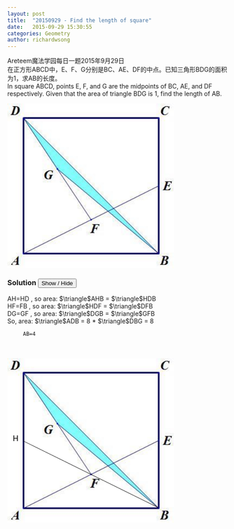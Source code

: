 ```yaml
---
layout: post
title:  "20150929 - Find the length of square"
date:   2015-09-29 15:30:55
categories: Geometry 
author: richardwsong
---
```

Areteem魔法学园每日一题2015年9月29日<br>
在正方形ABCD中，E、F、G分别是BC、AE、DF的中点。已知三角形BDG的面积为1，求AB的长度。<br>
In square ABCD, points E, F, and G are the midpoints of BC, AE, and DF respectively. Given that the area of triangle BDG is 1, find the length of AB.

<svg
   xmlns:dc="http://purl.org/dc/elements/1.1/"
   xmlns:cc="http://creativecommons.org/ns#"
   xmlns:rdf="http://www.w3.org/1999/02/22-rdf-syntax-ns#"
   xmlns:svg="http://www.w3.org/2000/svg"
   xmlns="http://www.w3.org/2000/svg"
   xmlns:xlink="http://www.w3.org/1999/xlink"
   xmlns:sodipodi="http://sodipodi.sourceforge.net/DTD/sodipodi-0.dtd"
   xmlns:inkscape="http://www.inkscape.org/namespaces/inkscape"
   id="svg3381"
   version="1.1"
   inkscape:version="0.91 r13725"
   width="381.25"
   height="375"
   viewBox="0 0 381.25 375"
   sodipodi:docname="20150929e.svg">
  <metadata
     id="metadata3387">
    <rdf:RDF>
      <cc:Work
         rdf:about="">
        <dc:format>image/svg+xml</dc:format>
        <dc:type
           rdf:resource="http://purl.org/dc/dcmitype/StillImage" />
        <dc:title></dc:title>
      </cc:Work>
    </rdf:RDF>
  </metadata>
  <defs
     id="defs3385" />
  <sodipodi:namedview
     pagecolor="#ffffff"
     bordercolor="#666666"
     borderopacity="1"
     objecttolerance="10"
     gridtolerance="10"
     guidetolerance="10"
     inkscape:pageopacity="0"
     inkscape:pageshadow="2"
     inkscape:window-width="1600"
     inkscape:window-height="823"
     id="namedview3383"
     showgrid="false"
     inkscape:zoom="1.68"
     inkscape:cx="190.625"
     inkscape:cy="187.5"
     inkscape:window-x="-9"
     inkscape:window-y="-9"
     inkscape:window-maximized="1"
     inkscape:current-layer="svg3381" />
  <image
     width="381.25"
     height="375"
     preserveAspectRatio="none"
     xlink:href="data:image/jpeg;base64,/9j/4AAQSkZJRgABAQAASABIAAD/4QBYRXhpZgAATU0AKgAAAAgAAgESAAMAAAABAAEAAIdpAAQA
AAABAAAAJgAAAAAAA6ABAAMAAAABAAEAAKACAAQAAAABAAABMaADAAQAAAABAAABLAAAAAD/7QA4
UGhvdG9zaG9wIDMuMAA4QklNBAQAAAAAAAA4QklNBCUAAAAAABDUHYzZjwCyBOmACZjs+EJ+/8IA
EQgBLAExAwEiAAIRAQMRAf/EAB8AAAEFAQEBAQEBAAAAAAAAAAMCBAEFAAYHCAkKC//EAMMQAAED
AwIEAwQGBAcGBAgGcwECAAMRBBIhBTETIhAGQVEyFGFxIweBIJFCFaFSM7EkYjAWwXLRQ5I0ggjh
U0AlYxc18JNzolBEsoPxJlQ2ZJR0wmDShKMYcOInRTdls1V1pJXDhfLTRnaA40dWZrQJChkaKCkq
ODk6SElKV1hZWmdoaWp3eHl6hoeIiYqQlpeYmZqgpaanqKmqsLW2t7i5usDExcbHyMnK0NTV1tfY
2drg5OXm5+jp6vP09fb3+Pn6/8QAHwEAAwEBAQEBAQEBAQAAAAAAAQIAAwQFBgcICQoL/8QAwxEA
AgIBAwMDAgMFAgUCBASHAQACEQMQEiEEIDFBEwUwIjJRFEAGMyNhQhVxUjSBUCSRoUOxFgdiNVPw
0SVgwUThcvEXgmM2cCZFVJInotIICQoYGRooKSo3ODk6RkdISUpVVldYWVpkZWZnaGlqc3R1dnd4
eXqAg4SFhoeIiYqQk5SVlpeYmZqgo6SlpqeoqaqwsrO0tba3uLm6wMLDxMXGx8jJytDT1NXW19jZ
2uDi4+Tl5ufo6ery8/T19vf4+fr/2wBDAAYGBgYGBgoGBgoOCgoKDhIODg4OEhcSEhISEhccFxcX
FxcXHBwcHBwcHBwiIiIiIiInJycnJywsLCwsLCwsLCz/2wBDAQcHBwsKCxMKChMuHxofLi4uLi4u
Li4uLi4uLi4uLi4uLi4uLi4uLi4uLi4uLi4uLi4uLi4uLi4uLi4uLi4uLi7/2gAMAwEAAhEDEQAA
AfU+a6TzoXWXXmPpxp21bbVttW21bbVttW21bbVttW21bbVttW21bbVttSa+x8vF19+gxttqacd3
eFzvRbgHHf7zd493u4LV3u4LV3u4LV3u4LV3u4LV3u4LV3u4LV3u4LV3u4LV3u4LV3u4LV3u4LV3
u4LV3u4LV3fIU3pCljYbJbbVttW4LveC1Fpeq58YdVmbzPfbaO21bbVttW21bbVttW21bbVttW21
bbVttXBd5wfeaidtkdtq22rcF3vBajvKm2nMc1c1O28/oszeYejttHbattq22rbattq22rbattq2
2rbattq4LvOD7zUTtsjttW21bgu94LUd7tsi1pejqX5mltWj14uizN5z+rttHbattq22rbattq22
rbattq22rbauC7zg+81E7bI7bVttW4LveC1He7bI7bVzrl/S9HlqtmIJOhzN5z+tttHbattq22rb
attq22rbattq22rgu84PvNRO2yO21bbVuC73gtR3u2yO21RU20laEjdz1eE2tmIE6OhzN5z+tttH
battq22rbattq22rbattq4LvOD7zUTtsjttW21bgu94LUd7tsjttUakZC6DnbMOvOXMH/R4za2Yg
z6uhzN5z+tttHbattq22rbattq22rbauC7zg+81E7bI7bVttW4LveC1He7bI7bV5pd9NUic22kii
DctnyBgr6PHFbMQJv0OZvOf1tto7bVttW21bbVttW21cF3vBd5qJ3Pu8ja7attq3Bd7wWo73bZHb
attq22rVtlqBVktmSgOVjv5GtmIA/Q5m85/W22jttW21bbVttW1VFcn3vCXuo4j03l+lyrDbR22r
cF3vBajvdtkdtq22rbattqbN7GtqxYuDQ510/pujy5tmIJehzN5z+tttHbatqqKmLIlDJtXBd5wf
eaidtkdtq22rcF3vBajvdtkdtq22rbattq22qot2zerEZNXPrvKXbgBbVaWw6HUpcPVmLIgIybVt
tW21cF3nB95qJ22R22rbatwXe8FqO922R22rbattq22rbatW2WoB6i3raqimDPrWmvNVXFRL8nRZ
m85/T22jttW21cF3nB95qJ22R22rbatwXe8FqO922R22rbattq22rbatqqKCO7oDdATmOkAXtota
bohtjRW1UjXk6TM3mHobbR22rgu84PvNRO2yO21bbVuC73gtR3u2yO21bbVttW1VFTFkShk2qPN/
ROUqzvJ1bbVttUUt1inM3bar15OpzN5j27bR4LvOD7zUTtsjttW21bgu94LUd7tsjttW1VFTFkSh
k2rbattq22rbattq22rbaoYv4hy96vntefqszeZdHBd5wfea07bI7bVttW4LveC1He6qjIzFkShk
2rbattq22rbattq22rbattq22rbasMmrmLl7QOlF3nnHo7NO2yO21bZiItTzHojDhN3u0uC3e6uC
3e6uC3e6uC3e6uC3e6uC3e6uC3e6uC3e6uC3e6uC3e6uC3e6uC3e6uC3e6uC3e6uStLjzdD2Fx53
6KtttTel6LC4DvtJttq22rbattq22rbattq22rbattq22rbattq22rbag8F6HAuI7fTW2xv/2gAI
AQEAAQUCdxuUdtNDewzSf74J7iG2Sq/EaO4/jm+T9W//AO+C0rfbupKVp7SczCysr6zdpYJtlf74
BYy212gTE/d3qW4SYbC4nj/RN4/0TeP9E3j/AETeP9E3j/RN4/0TeP8ARN4/0TeP9E3j/RN4/wBE
3j/RN4/0TeP9E3j/AETeP9E3j/RN4/0TeP8ARN4/0TeP9E3j/RN4/wBE3j/RN4/0TeP9E3j/AETe
P9E3jhFzabp9/dv8ckQq3njkTKP9WT/7X/v7t/jkiEyITzEqjkTIP9Vz/wC1/wC/u3+OO4jJYNXH
ImUf6qn/ANr/AN/dv8c7LTyZSFJVHImQf6pn/wBr/wB/dv8AHO0iEyIQVMhSVRyJlH+qJ/8Aa/8A
f3b/ABzvcRktKgpJCkqjkTIP9Tz/AO1/7+7f459xaeTKyFJVHImUf6mn/wBr/wB/dv8AHPuSITIh
BV2IUlUciZB/qWf/AGv/AH92/wAc+7cRktKgtLIUlUciZR/qSf8A2v8A392/xz7y08mTsQpKo5Ey
D/Uc/wDtf+/u3+OfekQmREcv0nYhSVRyJlH+op/9r/392/xz7l7eR2MNuL24Rbe8O6ts2iSvchSV
RyJkH+oZ/wDa/wDf3b/HPub4n6bd7iS1trMTchqQlKjlAexCkqjkTKP9QT/7X/v7t/jn3JI45U/o
6zI7LQmRESisKjVAwQQyFJVHImQfz8/+19jcrQriuoZ1/c3b/HP5mZKmhSVpkhKSlYWGQpKo5Eyj
+ekWiTfSQkWE6wuNFPu7t/jn80PoJXLBkUrr2IUlUciZB/Nm5BPIVI5gE77uPvK7a0FxaWcHO5X3
N2/xz+aWhMiIVqPaWFMryUlTIUlUciZR/MG4BPIVIwAkOf8A2v8A392/xz+bmSppUlaWtCZEqyg7
EKSqORMg+6bkE8hUjACR3n/2v/f3b/HP5wfQS9iAQqNUDBCgQpKo5EyjsbgE8hUjACR92f8A2v8A
392/xz+cWhMiIVqP3JISgpWFghSVJuxKOQqRgBI+/P8A7X/v7t/jn87MlTQpK095SJFpQZTiUGOR
Mg/mJ/8Aa/8Af3b/ABz+eH0ErNyCeQqRgBIlhTKwVJUQpKo5EyD78/8Atf8Av7t/jn89LKmZMVvM
tAAA7rQmRJygZCkqjkTKPvT/AO1/7+7f45/OG5BPIVIwABuF6uxjN1eCD7hAIXGqB61jkTIPuz/7
X/v7t/jn80bgE8hUjACR23bK6vYEXPP+9JCUEGpjkTIPuT/7X/v7t/jn8wbkE8hUjACR3NaR7dMi
9/mJYMiCrKORMg7z/wC1/wC/u3+OfeNwCeQqRgBI/wBQSwplf0kckcgkHaf/AGv/AH92/wAc+4bk
E8hUjACR/qNaEyJWJLZcciZA5/8Aa/8Af3b/ABzsbgE8hUjACR/qYgESRSWyopkTIn/2v/f3b/HD
cgnkKkYASP8AVUluuNZlTNvf3uYjO8sIb4f0es3/AEes3/R6zf8AR6zf9HrN/wBHrN/0es3/AEes
3/R6zf8AR6zf9HrN/wBHrN/0es3/AEes3/R6zf8AR6zf9HrN/wBHrN/0es3/AEes3/R6zf8AR6zf
9HrN/wBHrN/0es3/AEes3/R6zf8AR6zf9HrN/wBHrN220W1rNcXttauO9tpJe8i8XtORvv8AfBuZ
NxuECRe7p2WVBIgTJHtNtc20/wDq86C2hvI72xsrgXf++n//2gAIAQMRAT8B9H1/YP69hb/Yyzl7
Zs+P2MsogiiwynDLZPx+xHTqcO+PHl6fqNn2y8fsJ16zBR3h6bqdn2y8fsB1lEEUXNiMJUXpup2f
bLx9c9mfD7gZQMTUnpup2fbLx9Y9gcuEZBRcuGUDRem6nZ9svH1T3TgJCi5+mMOfR6bqdn2y8fQD
/XU95F+XqOkr7ovTdTs+2Xj6Z+j1HSX90Hp+oMDtl4+kfpZsAnyPLhzHEdk/on6Fa5cIyCi45ywn
bPx9A/UnASFSY7sBo+O8/VIvhAOPx47j9cRrx2nzTTTTTTTTTTTTTTTX7R//2gAIAQIRAT8B/YfX
sxw3y2vtx/xnZH/Gdkf8Z2R/xnZH/Gdkf8Z2R/xnZH/Gdkf8Z2R/xnZH/Gdkf8Z2R/xnZH/Gdkf8
ZnDZVHsw/iR9w/r9fJ/Z/wAHZh/Eg1yyiJCx9bJ/Z/wdmH8WmOVM4X9XJ/Z/wdmH8WuOVs4X9TJ/
Z/wdmH8WoNcoN8s4X9PJ/Z/wdmH8XZikBwdJwv6WT+z/AIOzD+LX+mkZ0g34Zwv6OT+z/g7MP4u6
65DGVs4X31+bm8Rr8n+muH8XcHwwnbOF9lfm3+WmT+z/AIOzD+Lv86QyehZwt215b/Lsyf2f8HZh
/F9AtfmwyVwyju8duT+z/g7MP4u+vzd9cDWMqTESFjsyf2f8HZh/F21+bf5aDz2A14eJ+Ncn9n/B
2Yfxa1+bf5fRt/H/AIdMn9n/AAdmH8TX5t/l9W93ly/2f8HZGRjUgX38n5vv5Pzffyfm+/k/N9/J
+b7+T8338n5vv5Pzffyfm+/k/N9/J+b7+T8338n5vv5PzffyfmymZH7v2f8A/9oACAEBAAY/AmmB
cayV+zSmv62YNUSJ4oVx/wB8OcysQ+bLDIhHqQP4Aa/cr+W3H63Hy+IGv++GSaXUQ+yP1PFXDueV
Qq8q6ByH6JS5DXLI/wBxqlUrmSr4q/3wqubTEiT2kK0/A6vKag/kp1/Xp96CKBRSVk+zp6POO+k/
X/yU/wDHpP1/8lP/AB6T9f8AyU/8ek/X/wAlP/HpP1/8lP8Ax6T9f/JT/wAek/X/AMlP/HpP1/8A
JT/x6T9f/JT/AMek/X/yU/8AHpP1/wDJT/x6T9f/ACU/8ek/X/yU/wDHpP1/8lP/AB6T9f8AyU/8
ek/X/wAlP/HpP1/8lP8Ax6T9f/JT/wAek/X/AMlP/HpP1/8AJT/x6T9f/JT/AMek/X/yU/8AHpP1
/wDJT/x6T9f/ACU/8ek/X/yU/wDHpP1/8lP/AB6T9f8AyU/8ek/X/wAlP/HpP1/8lP8Ax6T9f/JT
itlzqlCkk6/b8/T+Ysf92f1pfMi4L/Cvp9v8Lqn7R6f6tt/7B/5C/mLH/dn9aWUK4Fn/AE1HH0UH
VP2j0/1Zb/2D/wAhfzFj/uz+tPbmx+0j9Y9GJ4eP8IdU/aPT/Vdv/YP/ACF/MWP+7P609/5Eh/BX
+i+ZH7X8Lqn7R6f6qt/7B/5C/mLH/dn9ae5QrgWY5PaT+v4vmR+1/C6j7R6f6pt/7B/5C/mLH/dn
9afuc1HtJ/WPRhSeBfMj9r+F1T9o9P8AVFv/AGD/AMhfzFj/ALs/rT93+RIfwV/o9uZH7X8Lqn7R
6f6nt/7B/wCQv5ix/wB2f1p+6UK4FmNftJ/X8e3Mj9r+F1T9o9P9TW/9g/8AIX8xY/7s/rT97mx+
0j9Y9GFJ4HtzI/a/hdU/aPT/AFLb/wBg/wDIX8xY/wC7P60/f/kSH8Ff6PfmR+1/C6p+0en+pLf+
wf8AkL+Ysf8Adn9afvlCuBardZ+kRx/u9+ZH7X8Lqn7R6f6jt/7B/wCQv5ix/wB2f1p+7zZNfQep
fOmk5WXBCAP1lVWsXBrRVEmlKh86PSRPpxI9GArz4HyV35kftfwuqftHp/qK3/sH/kL+Ysf92f1p
+7bKX+7rQ/qfMiXiqtBw1/FpNwrJZFTw/q7ctY+jkP4K/wBH+F0k1T5K/u9+ZH7X8Lqn7R6f6ht/
7B/5C/mLH/dn9afulEgyB8i0hSSoI4AqUR+BPcoVwLMUuqk6H4j1+11T1R+nmn/QdR25kftfwuqf
tHp/qC3/ALB/5C7coFRWPy4Kr/A1Rxk5J4ggin4/dsf92f1p/mhNH7SfL1HowtPAvOH7U+vy+LqO
3Mj9r+F1T9o9P5+AoNaII/4M8i7ncuUpdeFKf7fo81+2QAT8vu2P+7P60/zdPySH8Ff6PbmR9K/4
fm8VCihxHbmR+1/C6p+0en85jAOYfhwH2v8AjKsv5I0T/ou3A0+j/wCSmqG2RkpenECn4sQC2UpQ
/lIoT+LBn9s8QPL4fdsf92f1p/myhXAsxye2jj8fj29COBHEPly6HyPke3Mj9r+F1T9o9P5nGAcw
/DgPtf8AGVZfyRon/RdB2t/7B/5C/mLH/dn9af5wTR+0ny9R6MLTqD2xWKh0k1T5K/u9uZH7X8Lq
n7R6fexgHMPw4D7X/GVZfyRon/RdB9y3/sH/AJC/mLH/AHZ/Wn+dp+SQ/gr/AEe9C6p6o/TzT/oO
o4PmR+1/C6j7R6d8YBzD8OA+1/xlWX8kaJ/0XQfet/7B/wCQv5ix/wB2f1p/nShXAsxye2jj8fj9
zOH7U+vy+Lql8yP2v4X/ABcFZ8/ID5l/xlWX8kaJ/wBF0H8xb/2D/wAhfzFj/uz+tP8APCaP2k+X
qPRhaeB+5W16pPMj2ftP+2WU3B1H5PL/AEXnFoR5eRDyT9o9P5m3/sH/AJC/mLH/AHZ/Wn+fp+SQ
/gr/AEe2MA5h+HAfa/4yrL+SNE/6LoHroRwI4h8uXj5ehfMj9r+F1T9o9P5i3/sH/kL+Ysf92f1p
/n1RRDmfLgPtf8eVkf2R7P8Aoug+5isVDpJqnyV/dfMj9r+F1T9o9Pv2/wDYP/IX8xY/7s/rT/O4
wDmH4cB9r/jKsv5I0T/ougfNwC08Paof4GLjkJIoDTPXX/J+7QuqdY/TzT/oPnQnX9RDqn7R6fet
/wCwf+Qv5ix/3Z/Wn+bxgHMPw4D7X/GVZfyRon/RdB3gsU/2i1qnIIAARQU+f384ftT6/L4vmw+1
wI9fgXkPtHp923/sH/kL+Ysf92f1p/mcYBzD8OA+1/xlWX8kaJ/0XQfc0ZvVTBSjxGHl8Nf5nmR9
K/4fm8k9Mg4pPn/t+rqn7R6fct/7B/5C/mLH/dn9afv4wDmH4cB9r/jKsv5I0T/oug/1D6EcCOIe
ukn6lh5J+0ene3/sH/kL+Ysf92f1p+7jAOYfhwH2v+Mqy/kjRP8Aoug/1JisVDzrXyy9fgr+66p+
0ena3/sH/kL+Ysf92f1p74wDmH4cB9r/AIyrL+SNE/6LoP8AU9C+bBqnzHw/ufwPNDt/91n/AJC/
mLH/AHZ/Wl4wDmH4cB9r/jKsv5I0T/oug/1Xz7X2vzI8lf6Lt1o/YNQeIPVofv8ALr1UrRp5pIx9
H7cn4j+4/bk/Ef3H7cn4j+4/bk/Ef3H7cn4j+4/bk/Ef3H7cn4j+4/bk/Ef3H7cn4j+4/bk/Ef3H
7cn4j+4/bk/Ef3H7cn4j+4/bk/Ef3H7cn4j+4/bk/Ef3H7cn4j+4/bk/Ef3H7cn4j+4/bk/Ef3H7
cn4j+4/bk/Ef3H7cn4j+4/bk/Ef3H7cn4j+4/bk/Ef3H7cn4j+4/bk/Ef3H7cn4j+4/bk/Ef3GJo
yokev/DP6clNf5Jo+QFUX+yoFJ/X9wITqtXD+67sqORrSv4/74YLVKSsI6lAf6LNxIcFQ6CP832/
6HclIyIGg9XzrqHOX0ISfsHk5jNFgmTUajT8P98BIFfg5r2aBRK/ZAKf7rkv7qiVL4IGtP8AfV//
xAAzEAEAAwACAgICAgMBAQAAAgsBEQAhMUFRYXGBkaGxwfDREOHxIDBAUGBwgJCgsMDQ4P/aAAgB
AQABPyGsjqEWfH/exG4IRDzkj9P/AOoY+0w7V9BrSLJ2HPAoE8ac80ZP+sblF9f4X9Vx+KI/Cv6/
/UK5YZ0EMP7fmuDlcn/UYPRN+xBp0cqLHnrnz5K25KuR3wHR/wDqF7pOa65kDt6/8n9DwiPlRL8H
3/8AiJnLqS4OPmlop5HQ+H/9OYYYYYYYYYYYYYYYYYYYYYYYYYYYYYLWszY4zC//AJJhxqXj7Zfs
PXyi+E2JyvD/APpv+a8f/k8OFMi4Z4Dr03789Ml43Ricrw//AKZ/mvH/AOVwOAnq/N/p7qSJI+vE
/wBPV4zRicrw/wD6X/mvH/5fDePA9n9fy+bwAGI8Hw/09XjdGJyvD/8ApX+a8f8A5fDhTIpnwt9O
vt/Ml4AjEeD4f6er9Z05Xh//AEn/ADXj/wDM4FAz1/m/091sJCRvAIYjwfD/AE9XjdGJyvD/APpH
+a8f/m8OO/sH9fy+f+cARiPB8P8AT1eM0YnK8P8A+j/5rx/+bw4UyGkfD306+38yf84BDEeD4f6e
rxujE5Xh/wD0b/NeP/zuBwE9X5v9PdaKQkf+cARiPB8P9PV4zRicrw//AKL/AJrx/wDn8OD8T2f1
/L5/7wCGI8Hw/wBPV43Ricrw/wD6J/mvH/5/DVMIaLJPyzr7H4/7wBGI8Hw/09XjNGJyvD/+h/5r
x/8Am8Hmhw+f8OWhnETMg6Qa/Fj+kwE1julEHTPzHt6nv1eN5Mlwevfk5P8AvAIYjwfD/T1eN0Yn
K8P/AOhf5rx/+bwd7N8JLy+qJfGgES8weqF2dICJ6AHH/H8icfn+ux/tdwlz+n/fj4/7wBGI8Hw/
09XjNGJyvD/+g/5rx/8Am8BK8oJK8Qpe49gvH/P70j5+SwHfCW4h4/lJctfsfB59OT44NPI6Jx/z
gEMR4Ph/p6vG6MTleH/9A/yXj/lfywEL63c6xWeXHA//AD8DIJ/3v/T3VRkZGrj53r9vD9H936oo
4j4Tr/nAEYjwfD/T1eM0YnK8P/55AShDOxTnECW6z9FkHMMs/QawCIpd/wD0v/6Bh9jD3cnx/L5/
5pEHfQ8f7dWQ9jP8+z3/AM4BDEeD4f6erxujE5Xh/wDzESRxcfNx/Evq8uB/9zv7Z6ongFAfFFBk
UwB3yOSmbpkQY7s39WeNNuBL+n/6Bh/ekfP1RPAPR19v5k/4ATP+JH8U5YeD9P8Ar+v+cARiPB8P
9PV4zRicrw//AJKpI4uPm4/iX1efA/8Aud/bPVMHAcBx/wA/zXj/APROBkE/73/p7rswZH/m+hzZ
Q/T/AE/78fH/ADgEMR4Ph/p6vG6MTleH/wDEiSOLj5uP4l9XlwP/ALnf2z1TBwHAf/g/zXj/APRe
H2MPdyfH8vn/AKiCRxG5K/Y+Dz6cnxwYaVonF4AjEeD4f6erxnjE5Xh/6qSOLj5uP4l9XnwP/ud/
bPVMHAcBx/8Ai/zXj/8AReH96R8/VAR0ejr7fzJ/+BYfO9ft4fo/uzS9I4j4Tq8AhiPB8P8AT1Y9
wkcnxwfiW8uB/wDc7+2eqYOA4D/8j/NeP/0bgZBP+9/6e6rMjI//AIIsQZ4Dri/EipC7jn/i/j1N
gBBR08B/p6vjZicrw/8A5P8AmvH/AOj8PsYe7k+P5fP/ABEkcXHzcfxL6vLgf/c7+2eqAGA4ChGv
8SP4vCnuP0/6/q8AxiPB8P8AT1eN0YnK8P8A+R/mvH/6PwSOnFUN78z1KUP+Gftx+WeqCOA4D/8A
A8mFnTy5/T/vx8XgCMR4Ph/p6vGaMTleH/8AH/mvH/6LwRJHFx83H8S+ry4H/wBzv7Z6poYDgKCK
CeSfBKfzRIxBvPpnPmkxv/4HQSOI3FX7nwefTk+OOACz/Sf6erxujE5Xh/8Axf5rx/8AofBUkcXH
zcfxL6vPgf8A3O/tnqmDgOA4/wCyXg7NPszgH80U78sw7hX13/8AjWHzvX7eH6P7ryWNGY/An6+L
xtjE5Xh//D/mvH/6DwRJHFx83H8S+ry4H/3O/tnqmDgOA/8AwSocPS6Tco04DhnTh/8Ak6RD30PH
+3VEwh+IP9eP/ReN0YnK8P8A+D/NeP8A8/gqSOLj5uP4l9XnwP8A7nf2z1TBwHAcf/oIBM/4kfxZ
Fjq8Tr5/Z7OePkYnK8P/AH/NeP8A83giSOLj5uP4l9XlwP8A7nf2z1TBwHAf/ojiYUJg4LAejh8f
/DxujE5Xh/5/mvH/AOXwVJHFx83H8S+rz4H/ANzv7Z6pg4DgOP8A9HRBI4jYdpZyp4eXw76SZSTy
dnY+L/kPH/5PBEkcXHzcfxL6vLgf/c7+2eqYOA4D/wDS2ea9Af1/jtsuBlgASDpP/wAcjIhJ2BpB
tYWTvPI+P/09AgQIECBAgQIECBAgQIECBAgQIECBAgQIECCdLcTI0joVUOtMq+wSytQzhnqJ/wDg
dB6Dwdr0f+VKcTJ3CP8A9Q8DQKl7jQcHnughByYRJKgPen/sj9GSJeJfNizblyfIsPv22UBCFSC5
C9//AKga4MJhEvrYP3SJlDeD3J6ClUIiMPaZwf8A6q//2gAMAwEAAhEDEQAAEDvPPPPPPPPPPPPP
PPJsPLp+AQQQQQQQQQQQQQfGPPKei/PPPPPPPPPPPPFfPPKeWy/PPPPPPPPPPPFfPPKfK5i/PPPP
PPPPPPFfPPKfPCOS/PPPPPPPPPFfPPKfPOWeS/PPPPPPPPFfPPKfPLizOS/PPPPPPPFfPPKfPO86
5OS/PPPPPPARPPKfPPPKCZ+S/PPPPCjW/PKfPPPPKlieS/PCsvFfPPKfPPPPPJvEFucvPPFfPPKf
PPPPPKKCpcC/PPFfPPKfPPPPPCvpfI6i/PFfPPKfPPPCsvFcPPL7y/FfPPKfPCsvPPPPPPPNlS1f
PPKSsvPPPPPPPPPPPBlfPPl8ccccccccccccccYOPJuPPPPPPPPPPPPPPPBivP/EADMRAQEBAAMA
AQIFBQEBAAEBCQEAESExEEFRYSBx8JGBobHRweHxMEBQYHCAkKCwwNDg/9oACAEDEQE/EHs/rZ4R
+X/4DwPp6yWawnkLX6Wv0tfpa/S1+lr9LX6Wv0tfpa/S1+lr9LX6Wv0h0R/B0l+S9/Z/wwiaf/Y+
fwdJF1N/Fowiaf8A1Pn8HTz7Edf4nf8A4IRNP/ofP4Onv0je/wA5F/4IRNP/AJnz+Dp6i6mRUi/8
EImn/wAj5/B0967jx+SbFjIv/BCJp/8AE+fwdPdN37ZDDG+aPw39ZMi/8EImn/wPm696fiTnpN45
+r/Mi/8ABCJp+Mm8/W1XXz70/GAzpJvp+n0kX/ghE0/EfP4On/xDfZ9Prf8AktDvJ+E+fwdP/kJ1
/VfBX+3/ACETT8B8/g6f/A0wj158sfrfwvMImnp8/g6f/D4c7/AmLSXY38/SETTw+fwdP/qA1K/L
+3/kImkfP4On/wB9P0fT/EfP4ByXxY+lj6WPpY+lj6WPpY+lj6WPpY+lj6WPpY+lj6WPpAAs9p7n
K/X/APA+Ms5X6+f/2gAIAQIRAT8QOw/WRyD/APgd4t8LMLn9jDZBxH7P+L7T9n/F9p+z/i+0/Z/x
fafs/wCL7T9n/F9p+z/i+0/Z/wAX2n7P+L7T9n/F9p+z/i+0/Z/xfafs/wCL7T9n/F9p+z/i2IHT
d5+585+D+w/2YflJEcf/ALdf0dv4P7D/AGZliBdkiOP/ANev6O38H9h/s+asemwfeRHH/wCnX9Hb
+D+w/wBn3Bj2QH7yI4//AD6/o7fwf2H+z6yxAMQH7yI4/wDy6/o7fwf2H+z73/FqdKcfZ+9sB+8i
OP8A8ev6O38H9h/s+nX5t/zLrsg394RsA/eRHH/4df0dv4P7D/Z/COOw3BniA/eRHH8XDnhY4H6L
OHDow9/sP9n8XLhhVpBwe4D95EcfeHPC4dM/v51/R2/g/sP9n8bw3580/uwfntcOH97h0z+/4Ov6
O38H9h/s/jHHYZ11cOeF23X9YhvaRHH8HX9Hb+D+w/2fx8OeFwYZz38/v8SZ34/5bZH6+kiOPvX9
Hb+D+w/2fw8OeFw6Z/fzoX4/A62IG9pEcfOv6O38H9h/s+8OeFw6Z/f/AOIh0lBnX90iON1/R2/g
/sP9m4c8Lh0z+/8A9cjO31/zBAP6a/gawnPj7/8AL7m+5vub7m+5vub7m+5vub7m+5vub7m+5vuY
Ptfj+O7OB8yXc3/8Dp0l4z6ef//aAAgBAQABPxCCmyoopQNBNYwfjboNSUIjChIjKZv/AOoAox+E
orZBlN2Bjlyi7kiJIlhqgQggRYhRJJh5P+KdXkNA8jn5Hptcu9InPuH/AOoJsximtXBPrhoEOVO4
Zsf8azhyYXlDhuG8ZMgaAAyXkcpTHonukyee0ZQ16pJZjwAQRn/H/wDTpq9DcfI4mTDAFOyhMSIe
VyUM8ERLMoT/AJFi+q6iaKOllDy8mN2rsxwDGlDi79kJIi//AArf/Gt/8a3/AMa3/wAa3/xrf/Gt
/wDGt/8AGt/8a3/xrf8Axrf/ABrf/Gt/8a3/AMa3/wAa3/xrf/Gt/wDGt/8AGt/8a3/xrf8Axrf/
ABrf/Gt/8a3/AMa3/wAa3re/JUGkQyM9U8//AIm/trA4oVTCUqGYNwubkm2MKgILyBMJ+EhFEf8A
nP8A+ohTf21gkmUhhPCPSOj0k1wQCJ7BaBjlAHuCR1clAQXkCYT8JCKI/wD6jFN/bW91FomDyv7m
J8QcCzIaGwyc4zkSXCV6UdCJQEF5AmE/CQiiP/Of/wBQCm/trZWpGQx8NyflT59goVwEhBfGOm9i
exR1clAQXkCYT8JCKI//AKhFN/bf9g0mUhhPCPSOj0k1PBcUIF4zwTegdE0ywCSgvjHTexPYo7nE
YCC8gTCfhIRRH/nP/wCnCm/tv/wTrxsHlf3MT4g4FmFJXkDvdGqAkoL4x03sT2KOrkoCC8gTCfhI
RRH/APTxTf23/wCGaYwxPG5Pyp8+wf8ABLAJKC+MdN7E9ijqZKAgvIEwn4SEUR/5z/8Apgpv7b/8
MUs5hhPCPSOj0k1dRcUIF4zwTegdE/8AAigJKC+MdN7E9ijq5KAgvIEwn4SEUR//AE0U39t/+G91
FomDyv7mJ8QcCzAAjyB3u+6JYBJQXxjpvYnsUdTJQEF5AmE/CQiiP/Of/wBKFN/bf/hsrdPKHw3J
+VPn2D/oRQElBfGOm9iexR1clAQXkCYT8JCKI/8A6WKb+2//AA3v/gGcEMJ4R6R0ekmlah4IHhLr
QUnTHG3K5tEsAkoL4x03sT2KOpkoCC8gTCfhIRRH/nP/AOkCm/tv/wAMNSuciFhPQfQeWBOUlNUq
k1iSACPMgDPcBCBgsSVGIJMC8R5ojzhxRoxAHTdJ5LyLMz0By9nJv/QigJKC+MdN7E9ijq5KAgvI
Ewn4SEUR/wD0kU39t/8AhtTi09wehofw1LWLXNIMYGITeZqkdM1kYgjyZZnYgKBbxDMyhIZNCEDs
igD2SSIXiCAXo6cZQONcolgElBfGOm9iexR1MlAQXkCYT8JCKI/85/8A0EVn/wCFv7b/APDAnuAk
jTHw6eOSqcgUp4REY6iIzihCD/k0KMMMBNA8iQjyINMcGFDRD4QDJwDomueVRJvyf9QmBQcziEoe
xP8AgRQElBfGOm9iexR1clAQXkCYT8JCKI//AKCqWCfFmOQs4omTBydVlEw9O43poff/AOBv7b/8
qQEVkcpvzsD6AkFomTDdjxz/APaPxkyYR5Rgbvs5ham+4oCFyiFHYk/8EsAkoL4x03sT2KOpkoCC
8gTCfhIRRH/nP/5ql/ggGckzJ38VtBZHgDVsaSjBKlCxDTCBWoADpHIxHQQPn/8AA39t/wDl0p+K
8Or0ap8+wWcy4QEEjNwRyeBq4kkZvIsjSeAmJ0MeGEQoRQElBfGOm9iexR1clAQXkCYT8JCKI/8A
5iJEUJR0047ANd2PmH0J+WcvGlDPBABmBRMfVXglKVEIHtYyUUOMAmUQbm+IqAzcxdSBJmGLLLLM
f/gb+2//AC4gVGGGAmgeRUI8iDWylBIgXjPBGegdE1stZdyI8wsiPakeykjJXAIJWcw9rZOp1Zol
gElBfGOm9iexR1MlAQXkCYT8JCKI/wDOf/xq0RQlHTTjsAVJ2PmH0J+WcvGhSPAIAdAf/kim/tv/
AMycEFkcpvzsD6AkFpiRDdjxz/8AaxVAOCmETREhEdERHShKsySIXiCAXo6cZQNCKAkoL4x03sT2
KOrkoCC8gTCfhIRRH/8AEiRFCUdNOOwDXdj5h9CflnLxoUDwCADoD/8ALFN/bf8A5tKdivDq9Gqf
PsH/AEwg0CRHkR6e695VEm/J/wBQmBQUyiEoexKJYBIQXxjpvYnsUdTpQEF5AmE/CQiiP/OqrRFC
UdNOOwBUnY+YfQn5Zy8aFI8AgB0B/wDmim/tv/zaYFGGGAmgeRUI8iDZ8iCRAvGeCM9A6J/7GUbz
JkwjyjA3L2cwtTYYoCFyiFHYk0YoCSgvjHTexPYowUteAOK5CPJ5wIjZmx8w+hPyzl40KB4BAB0B
/wDnim/tv/zpARWRym/OwPoCQWiJMN2PHP8A9/8AwLGLOai3Mo2NHqJHoQGRjwsK9BVfgEE/kPgX
ERkdBK4EUdGCoCC8gTCfhIRRH/nP/wCcKb+2/wDz5M/FeHV6NU+fYP8AiJEUJR0047ANd2PmH0J+
WcvGnVPAIAOgLKyXcyPMLIj2pHsowh54RhKzmHtbJ1OqNQBLQXxjpvYnsUdXJQEF5AmE/CQiiP8A
+eKb+2//AD4iDsUPh4RIYmgY7sUxyKzhwkEns/tU+R4BAB0B/wDgFpyCYRNESER0REdKSpZJIheI
IBejpxlAiWASEF8Y6b2J7FHUyUBBeQJhPwkIoj/zn/8AMFN/bf8A5siRFCUdNOOwDXdj5h9CflnL
xodjwCADoCvZiigmTDEG8vXdzwfFQOoSDofCa0HC8nP/AHaBQ6BIjyI9PdShfkSb8n/UJgUIEQ78
4QnzISp7FHVyUBBeQJhPwkIoj/8Amim/tv8A8uVoihKOmnHYAqTsfMPoT8s5eNCkeAQA6A/6Csku
EpnQU8FJPax5QSISyMqDmZ1x/wDi6p3mTJhHlGBu+zmFoxGxNI5HEyMYlvCkdWpQEF5AmE/CQiiP
/Of/AMoU39t/+TIkRQlHTTjsA13Y+YfQn5Zy8aFA8AgA6A//AAEAQsCDooIp6k+aWBZqHCSaiAWf
Y3uz/wDh9f8AMtACRm4I5PA1cSSMduhka4FBlbEMMicmrkoCC8gTCfhIRRH/APLFN/bf/jlaIoSj
ppx2AKk7HzD6E/LOXjQpHgEAOgP/ANBl/LuRHmFkR7Uj2ViSBC03Nag1DVlNa14lAQXkCYT8JCKI
/wDOf/yBTf23/wCGRIihKOmnHYBrux8w+hPyzl40KB4BAB0B/wDog5OQTCJoiQiOiIjpYYMOQbI0
aZkCwhNdXJQEF5AmE/CQiiP/AOSKb+2/7K0RQlHTTjsAVJ2PmH0J+WcvGhSPAIAdAf8A6OYQaBIj
yI9PdgMARIHpINxLcFam3mImKZRJ2JDCIiiP/wCQib+2siRFCUdNOOwDXdj5h9CflnLxoUDwCADo
D/8ASyjNCOtLDxso8Ss9mfSEaTDeweITEf8A8YqoROSQXxKMfFVZqNOGDA6df/p8uXLly5cuXLly
5cuXLly5cuXLly5cuXLly5ZKfJWJm6OF7vkPhZ4J5nEz6oF9hSITiXmwbEvFz/o7pAnAdHzE+VBq
Wf3syQJxAQBAEBgf/qDL11hmKKXyQKEfKCCQKSK8DCCxz/xWgAhiSHAlkuFjZhY4+HEPWZlgVqTV
0VNGlMzBGf8A6geIIKFCQSkeCQeUL0jQRshwmBIPf2MNyKRDmYCIWZlhz/8AU7/3/9k=
"
     id="image3389"
     x="0"
     y="0" />
</svg>


### Solution <button>Show / Hide</button>

<solution>
         AH=HD , so area:   $\triangle$AHB = $\triangle$HDB <BR>
         HF=FB , so area:   $\triangle$HDF = $\triangle$DFB <BR>
         DG=GF , so area:   $\triangle$DGB = $\triangle$GFB <BR>
        So, area: $\triangle$ADB = 8 * $\triangle$DBG = 8 <BR>    

         AB=4
<br><br>
<svg
   xmlns:dc="http://purl.org/dc/elements/1.1/"
   xmlns:cc="http://creativecommons.org/ns#"
   xmlns:rdf="http://www.w3.org/1999/02/22-rdf-syntax-ns#"
   xmlns:svg="http://www.w3.org/2000/svg"
   xmlns="http://www.w3.org/2000/svg"
   xmlns:xlink="http://www.w3.org/1999/xlink"
   xmlns:sodipodi="http://sodipodi.sourceforge.net/DTD/sodipodi-0.dtd"
   xmlns:inkscape="http://www.inkscape.org/namespaces/inkscape"
   id="svg3381"
   version="1.1"
   inkscape:version="0.91 r13725"
   width="381.25"
   height="375"
   viewBox="0 0 381.25 375"
   sodipodi:docname="20150929e_a.svg">
  <metadata
     id="metadata3387">
    <rdf:RDF>
      <cc:Work
         rdf:about="">
        <dc:format>image/svg+xml</dc:format>
        <dc:type
           rdf:resource="http://purl.org/dc/dcmitype/StillImage" />
        <dc:title></dc:title>
      </cc:Work>
    </rdf:RDF>
  </metadata>
  <defs
     id="defs3385" />
  <sodipodi:namedview
     pagecolor="#ffffff"
     bordercolor="#666666"
     borderopacity="1"
     objecttolerance="10"
     gridtolerance="10"
     guidetolerance="10"
     inkscape:pageopacity="0"
     inkscape:pageshadow="2"
     inkscape:window-width="1600"
     inkscape:window-height="823"
     id="namedview3383"
     showgrid="false"
     inkscape:zoom="1.68"
     inkscape:cx="190.625"
     inkscape:cy="187.5"
     inkscape:window-x="-9"
     inkscape:window-y="-9"
     inkscape:window-maximized="1"
     inkscape:current-layer="svg3381" />
  <image
     width="381.25"
     height="375"
     preserveAspectRatio="none"
     xlink:href="data:image/jpeg;base64,/9j/4AAQSkZJRgABAQAASABIAAD/4QBYRXhpZgAATU0AKgAAAAgAAgESAAMAAAABAAEAAIdpAAQA
AAABAAAAJgAAAAAAA6ABAAMAAAABAAEAAKACAAQAAAABAAABMaADAAQAAAABAAABLAAAAAD/7QA4
UGhvdG9zaG9wIDMuMAA4QklNBAQAAAAAAAA4QklNBCUAAAAAABDUHYzZjwCyBOmACZjs+EJ+/8IA
EQgBLAExAwEiAAIRAQMRAf/EAB8AAAEFAQEBAQEBAAAAAAAAAAMCBAEFAAYHCAkKC//EAMMQAAED
AwIEAwQGBAcGBAgGcwECAAMRBBIhBTETIhAGQVEyFGFxIweBIJFCFaFSM7EkYjAWwXLRQ5I0ggjh
U0AlYxc18JNzolBEsoPxJlQ2ZJR0wmDShKMYcOInRTdls1V1pJXDhfLTRnaA40dWZrQJChkaKCkq
ODk6SElKV1hZWmdoaWp3eHl6hoeIiYqQlpeYmZqgpaanqKmqsLW2t7i5usDExcbHyMnK0NTV1tfY
2drg5OXm5+jp6vP09fb3+Pn6/8QAHwEAAwEBAQEBAQEBAQAAAAAAAQIAAwQFBgcICQoL/8QAwxEA
AgIBAwMDAgMFAgUCBASHAQACEQMQEiEEIDFBEwUwIjJRFEAGMyNhQhVxUjSBUCSRoUOxFgdiNVPw
0SVgwUThcvEXgmM2cCZFVJInotIICQoYGRooKSo3ODk6RkdISUpVVldYWVpkZWZnaGlqc3R1dnd4
eXqAg4SFhoeIiYqQk5SVlpeYmZqgo6SlpqeoqaqwsrO0tba3uLm6wMLDxMXGx8jJytDT1NXW19jZ
2uDi4+Tl5ufo6ery8/T19vf4+fr/2wBDAAYGBgYGBgoGBgoOCgoKDhIODg4OEhcSEhISEhccFxcX
FxcXHBwcHBwcHBwiIiIiIiInJycnJywsLCwsLCwsLCz/2wBDAQcHBwsKCxMKChMuHxofLi4uLi4u
Li4uLi4uLi4uLi4uLi4uLi4uLi4uLi4uLi4uLi4uLi4uLi4uLi4uLi4uLi7/2gAMAwEAAhEDEQAA
AfU+a6TzoXWXXmPpxp21bbVttW21bbVttW21bbVttW21bbVttW21bbVttSa+x8vF19+gxttqacd3
eFzvRbgHHf7zd493u4LV3u4LV3u4LV3u4LV3u4LV3u4LV3u4LV3u4LV3u4LV3u4LV3u4LV3u4LV3
u4LV3u4LV3fIU3pCljYbJbbVttW4LveC1Fpeq58YdVmbzPfbaO21bbVttW21bbVttW21bbVttW21
bbVttXBd5wfeaidtkdtq22rcF3vBajvKm2nMc1c1O28/oszeYejttHbattq22rbattq22rbattq2
2rbattq4LvOD7zUTtsjttW21bgu94LUd7tsi1pejqX5mltWj14uizN5z+rttHbattq22rbattq22
rbattq22rbauC7zg+81E7bI7bVttW4LveC1He7bI7bVzrl/S9HlqtmIJOhzN5z+tttHbattq22rb
attq22rbattq22rgu84PvNRO2yO21bbVuC73gtR3u2yO21RU20laEjdz1eE2tmIE6OhzN5z+tttH
battq22rbattq22rbattq4LvOD7zUTtsjttW21bgu94LUd7tsjttUakZC6DnbMOvOXMH/R4za2Yg
z6uhzN5z+tttHbattq22rbattq22rbauC7zg+81E7bI7bVttW4LveC1He7bI7bV5pd9NUic22kii
DctnyBgr6PHFbMQJv0OZvOf1tto7bVttW21bbVttW21cF3vBd5qJ3Pu8ja7attq3Bd7wWo73bZHb
attq22rVtlqBVktmSgOVjv5GtmIA/Q5m85/W22jttW21bbVttW1VFcn3vCXuo4j03l+lyrDbR22r
cF3vBajvdtkdtq22rbattqbN7GtqxYuDQ510/pujy5tmIJehzN5z+tttHbatqqKmLIlDJtXBd5wf
eaidtkdtq22rcF3vBajvdtkdtq22rbattq22qot2zerEZNXPrvKXbgBbVaWw6HUpcPVmLIgIybVt
tW21cF3nB95qJ22R22rbatwXe8FqO922R22rbattq22rbatW2WoB6i3raqimDPrWmvNVXFRL8nRZ
m85/T22jttW21cF3nB95qJ22R22rbatwXe8FqO922R22rbattq22rbatqqKCO7oDdATmOkAXtota
bohtjRW1UjXk6TM3mHobbR22rgu84PvNRO2yO21bbVuC73gtR3u2yO21bbVttW1VFTFkShk2qPN/
ROUqzvJ1bbVttUUt1inM3bar15OpzN5j27bR4LvOD7zUTtsjttW21bgu94LUd7tsjttW1VFTFkSh
k2rbattq22rbattq22rbaoYv4hy96vntefqszeZdHBd5wfea07bI7bVttW4LveC1He6qjIzFkShk
2rbattq22rbattq22rbattq22rbasMmrmLl7QOlF3nnHo7NO2yO21bZiItTzHojDhN3u0uC3e6uC
3e6uC3e6uC3e6uC3e6uC3e6uC3e6uC3e6uC3e6uC3e6uC3e6uC3e6uC3e6uC3e6uStLjzdD2Fx53
6KtttTel6LC4DvtJttq22rbattq22rbattq22rbattq22rbattq22rbag8F6HAuI7fTW2xv/2gAI
AQEAAQUCdxuUdtNDewzSf74J7iG2Sq/EaO4/jm+T9W//AO+C0rfbupKVp7SczCysr6zdpYJtlf74
BYy212gTE/d3qW4SYbC4nj/RN4/0TeP9E3j/AETeP9E3j/RN4/0TeP8ARN4/0TeP9E3j/RN4/wBE
3j/RN4/0TeP9E3j/AETeP9E3j/RN4/0TeP8ARN4/0TeP9E3j/RN4/wBE3j/RN4/0TeP9E3j/AETe
P9E3jhFzabp9/dv8ckQq3njkTKP9WT/7X/v7t/jkiEyITzEqjkTIP9Vz/wC1/wC/u3+OO4jJYNXH
ImUf6qn/ANr/AN/dv8c7LTyZSFJVHImQf6pn/wBr/wB/dv8AHO0iEyIQVMhSVRyJlH+qJ/8Aa/8A
f3b/ABzvcRktKgpJCkqjkTIP9Tz/AO1/7+7f459xaeTKyFJVHImUf6mn/wBr/wB/dv8AHPuSITIh
BV2IUlUciZB/qWf/AGv/AH92/wAc+7cRktKgtLIUlUciZR/qSf8A2v8A392/xz7y08mTsQpKo5Ey
D/Uc/wDtf+/u3+OfekQmREcv0nYhSVRyJlH+op/9r/392/xz7l7eR2MNuL24Rbe8O6ts2iSvchSV
RyJkH+oZ/wDa/wDf3b/HPub4n6bd7iS1trMTchqQlKjlAexCkqjkTKP9QT/7X/v7t/jn3JI45U/o
6zI7LQmRESisKjVAwQQyFJVHImQfz8/+19jcrQriuoZ1/c3b/HP5mZKmhSVpkhKSlYWGQpKo5Eyj
+ekWiTfSQkWE6wuNFPu7t/jn80PoJXLBkUrr2IUlUciZB/Nm5BPIVI5gE77uPvK7a0FxaWcHO5X3
N2/xz+aWhMiIVqPaWFMryUlTIUlUciZR/MG4BPIVIwAkOf8A2v8A392/xz+bmSppUlaWtCZEqyg7
EKSqORMg+6bkE8hUjACR3n/2v/f3b/HP5wfQS9iAQqNUDBCgQpKo5EyjsbgE8hUjACR92f8A2v8A
392/xz+cWhMiIVqP3JISgpWFghSVJuxKOQqRgBI+/P8A7X/v7t/jn87MlTQpK095SJFpQZTiUGOR
Mg/mJ/8Aa/8Af3b/ABz+eH0ErNyCeQqRgBIlhTKwVJUQpKo5EyD78/8Atf8Av7t/jn89LKmZMVvM
tAAA7rQmRJygZCkqjkTKPvT/AO1/7+7f45/OG5BPIVIwABuF6uxjN1eCD7hAIXGqB61jkTIPuz/7
X/v7t/jn80bgE8hUjACR23bK6vYEXPP+9JCUEGpjkTIPuT/7X/v7t/jn8wbkE8hUjACR3NaR7dMi
9/mJYMiCrKORMg7z/wC1/wC/u3+OfeNwCeQqRgBI/wBQSwplf0kckcgkHaf/AGv/AH92/wAc+4bk
E8hUjACR/qNaEyJWJLZcciZA5/8Aa/8Af3b/ABzsbgE8hUjACR/qYgESRSWyopkTIn/2v/f3b/HD
cgnkKkYASP8AVUluuNZlTNvf3uYjO8sIb4f0es3/AEes3/R6zf8AR6zf9HrN/wBHrN/0es3/AEes
3/R6zf8AR6zf9HrN/wBHrN/0es3/AEes3/R6zf8AR6zf9HrN/wBHrN/0es3/AEes3/R6zf8AR6zf
9HrN/wBHrN/0es3/AEes3/R6zf8AR6zf9HrN/wBHrN220W1rNcXttauO9tpJe8i8XtORvv8AfBuZ
NxuECRe7p2WVBIgTJHtNtc20/wDq86C2hvI72xsrgXf++n//2gAIAQMRAT8B9H1/YP69hb/Yyzl7
Zs+P2MsogiiwynDLZPx+xHTqcO+PHl6fqNn2y8fsJ16zBR3h6bqdn2y8fsB1lEEUXNiMJUXpup2f
bLx9c9mfD7gZQMTUnpup2fbLx9Y9gcuEZBRcuGUDRem6nZ9svH1T3TgJCi5+mMOfR6bqdn2y8fQD
/XU95F+XqOkr7ovTdTs+2Xj6Z+j1HSX90Hp+oMDtl4+kfpZsAnyPLhzHEdk/on6Fa5cIyCi45ywn
bPx9A/UnASFSY7sBo+O8/VIvhAOPx47j9cRrx2nzTTTTTTTTTTTTTTTX7R//2gAIAQIRAT8B/YfX
sxw3y2vtx/xnZH/Gdkf8Z2R/xnZH/Gdkf8Z2R/xnZH/Gdkf8Z2R/xnZH/Gdkf8Z2R/xnZH/Gdkf8
ZnDZVHsw/iR9w/r9fJ/Z/wAHZh/Eg1yyiJCx9bJ/Z/wdmH8WmOVM4X9XJ/Z/wdmH8WuOVs4X9TJ/
Z/wdmH8WoNcoN8s4X9PJ/Z/wdmH8XZikBwdJwv6WT+z/AIOzD+LX+mkZ0g34Zwv6OT+z/g7MP4u6
65DGVs4X31+bm8Rr8n+muH8XcHwwnbOF9lfm3+WmT+z/AIOzD+Lv86QyehZwt215b/Lsyf2f8HZh
/F9AtfmwyVwyju8duT+z/g7MP4u+vzd9cDWMqTESFjsyf2f8HZh/F21+bf5aDz2A14eJ+Ncn9n/B
2Yfxa1+bf5fRt/H/AIdMn9n/AAdmH8TX5t/l9W93ly/2f8HZGRjUgX38n5vv5Pzffyfm+/k/N9/J
+b7+T8338n5vv5Pzffyfm+/k/N9/J+b7+T8338n5vv5PzffyfmymZH7v2f8A/9oACAEBAAY/AmmB
cayV+zSmv62YNUSJ4oVx/wB8OcysQ+bLDIhHqQP4Aa/cr+W3H63Hy+IGv++GSaXUQ+yP1PFXDueV
Qq8q6ByH6JS5DXLI/wBxqlUrmSr4q/3wqubTEiT2kK0/A6vKag/kp1/Xp96CKBRSVk+zp6POO+k/
X/yU/wDHpP1/8lP/AB6T9f8AyU/8ek/X/wAlP/HpP1/8lP8Ax6T9f/JT/wAek/X/AMlP/HpP1/8A
JT/x6T9f/JT/AMek/X/yU/8AHpP1/wDJT/x6T9f/ACU/8ek/X/yU/wDHpP1/8lP/AB6T9f8AyU/8
ek/X/wAlP/HpP1/8lP8Ax6T9f/JT/wAek/X/AMlP/HpP1/8AJT/x6T9f/JT/AMek/X/yU/8AHpP1
/wDJT/x6T9f/ACU/8ek/X/yU/wDHpP1/8lP/AB6T9f8AyU/8ek/X/wAlP/HpP1/8lP8Ax6T9f/JT
itlzqlCkk6/b8/T+Ysf92f1pfMi4L/Cvp9v8Lqn7R6f6tt/7B/5C/mLH/dn9aWUK4Fn/AE1HH0UH
VP2j0/1Zb/2D/wAhfzFj/uz+tPbmx+0j9Y9GJ4eP8IdU/aPT/Vdv/YP/ACF/MWP+7P609/5Eh/BX
+i+ZH7X8Lqn7R6f6qt/7B/5C/mLH/dn9ae5QrgWY5PaT+v4vmR+1/C6j7R6f6pt/7B/5C/mLH/dn
9afuc1HtJ/WPRhSeBfMj9r+F1T9o9P8AVFv/AGD/AMhfzFj/ALs/rT93+RIfwV/o9uZH7X8Lqn7R
6f6nt/7B/wCQv5ix/wB2f1p+6UK4FmNftJ/X8e3Mj9r+F1T9o9P9TW/9g/8AIX8xY/7s/rT97mx+
0j9Y9GFJ4HtzI/a/hdU/aPT/AFLb/wBg/wDIX8xY/wC7P60/f/kSH8Ff6PfmR+1/C6p+0en+pLf+
wf8AkL+Ysf8Adn9afvlCuBardZ+kRx/u9+ZH7X8Lqn7R6f6jt/7B/wCQv5ix/wB2f1p+7zZNfQep
fOmk5WXBCAP1lVWsXBrRVEmlKh86PSRPpxI9GArz4HyV35kftfwuqftHp/qK3/sH/kL+Ysf92f1p
+7bKX+7rQ/qfMiXiqtBw1/FpNwrJZFTw/q7ctY+jkP4K/wBH+F0k1T5K/u9+ZH7X8Lqn7R6f6ht/
7B/5C/mLH/dn9afulEgyB8i0hSSoI4AqUR+BPcoVwLMUuqk6H4j1+11T1R+nmn/QdR25kftfwuqf
tHp/qC3/ALB/5C7coFRWPy4Kr/A1Rxk5J4ggin4/dsf92f1p/mhNH7SfL1HowtPAvOH7U+vy+LqO
3Mj9r+F1T9o9P5+AoNaII/4M8i7ncuUpdeFKf7fo81+2QAT8vu2P+7P60/zdPySH8Ff6PbmR9K/4
fm8VCihxHbmR+1/C6p+0en85jAOYfhwH2v8AjKsv5I0T/ou3A0+j/wCSmqG2RkpenECn4sQC2UpQ
/lIoT+LBn9s8QPL4fdsf92f1p/myhXAsxye2jj8fj29COBHEPly6HyPke3Mj9r+F1T9o9P5nGAcw
/DgPtf8AGVZfyRon/RdB2t/7B/5C/mLH/dn9af5wTR+0ny9R6MLTqD2xWKh0k1T5K/u9uZH7X8Lq
n7R6fexgHMPw4D7X/GVZfyRon/RdB9y3/sH/AJC/mLH/AHZ/Wn+dp+SQ/gr/AEe9C6p6o/TzT/oO
o4PmR+1/C6j7R6d8YBzD8OA+1/xlWX8kaJ/0XQfet/7B/wCQv5ix/wB2f1p/nShXAsxye2jj8fj9
zOH7U+vy+Lql8yP2v4X/ABcFZ8/ID5l/xlWX8kaJ/wBF0H8xb/2D/wAhfzFj/uz+tP8APCaP2k+X
qPRhaeB+5W16pPMj2ftP+2WU3B1H5PL/AEXnFoR5eRDyT9o9P5m3/sH/AJC/mLH/AHZ/Wn+fp+SQ
/gr/AEe2MA5h+HAfa/4yrL+SNE/6LoHroRwI4h8uXj5ehfMj9r+F1T9o9P5i3/sH/kL+Ysf92f1p
/n1RRDmfLgPtf8eVkf2R7P8Aoug+5isVDpJqnyV/dfMj9r+F1T9o9Pv2/wDYP/IX8xY/7s/rT/O4
wDmH4cB9r/jKsv5I0T/ougfNwC08Paof4GLjkJIoDTPXX/J+7QuqdY/TzT/oPnQnX9RDqn7R6fet
/wCwf+Qv5ix/3Z/Wn+bxgHMPw4D7X/GVZfyRon/RdB3gsU/2i1qnIIAARQU+f384ftT6/L4vmw+1
wI9fgXkPtHp923/sH/kL+Ysf92f1p/mcYBzD8OA+1/xlWX8kaJ/0XQfc0ZvVTBSjxGHl8Nf5nmR9
K/4fm8k9Mg4pPn/t+rqn7R6fct/7B/5C/mLH/dn9afv4wDmH4cB9r/jKsv5I0T/oug/1D6EcCOIe
ukn6lh5J+0ene3/sH/kL+Ysf92f1p+7jAOYfhwH2v+Mqy/kjRP8Aoug/1JisVDzrXyy9fgr+66p+
0ena3/sH/kL+Ysf92f1p74wDmH4cB9r/AIyrL+SNE/6LoP8AU9C+bBqnzHw/ufwPNDt/91n/AJC/
mLH/AHZ/Wl4wDmH4cB9r/jKsv5I0T/oug/1Xz7X2vzI8lf6Lt1o/YNQeIPVofv8ALr1UrRp5pIx9
H7cn4j+4/bk/Ef3H7cn4j+4/bk/Ef3H7cn4j+4/bk/Ef3H7cn4j+4/bk/Ef3H7cn4j+4/bk/Ef3H
7cn4j+4/bk/Ef3H7cn4j+4/bk/Ef3H7cn4j+4/bk/Ef3H7cn4j+4/bk/Ef3H7cn4j+4/bk/Ef3H7
cn4j+4/bk/Ef3H7cn4j+4/bk/Ef3H7cn4j+4/bk/Ef3H7cn4j+4/bk/Ef3H7cn4j+4/bk/Ef3GJo
yokev/DP6clNf5Jo+QFUX+yoFJ/X9wITqtXD+67sqORrSv4/74YLVKSsI6lAf6LNxIcFQ6CP832/
6HclIyIGg9XzrqHOX0ISfsHk5jNFgmTUajT8P98BIFfg5r2aBRK/ZAKf7rkv7qiVL4IGtP8AfV//
xAAzEAEAAwACAgICAgMBAQAAAgsBEQAhMUFRYXGBkaGxwfDREOHxIDBAUGBwgJCgsMDQ4P/aAAgB
AQABPyGsjqEWfH/exG4IRDzkj9P/AOoY+0w7V9BrSLJ2HPAoE8ac80ZP+sblF9f4X9Vx+KI/Cv6/
/UK5YZ0EMP7fmuDlcn/UYPRN+xBp0cqLHnrnz5K25KuR3wHR/wDqF7pOa65kDt6/8n9DwiPlRL8H
3/8AiJnLqS4OPmlop5HQ+H/9OYYYYYYYYYYYYYYYYYYYYYYYYYYYYYLWszY4zC//AJJhxqXj7Zfs
PXyi+E2JyvD/APpv+a8f/k8OFMi4Z4Dr03789Ml43Ricrw//AKZ/mvH/AOVwOAnq/N/p7qSJI+vE
/wBPV4zRicrw/wD6X/mvH/5fDePA9n9fy+bwAGI8Hw/09XjdGJyvD/8ApX+a8f8A5fDhTIpnwt9O
vt/Ml4AjEeD4f6er9Z05Xh//AEn/ADXj/wDM4FAz1/m/091sJCRvAIYjwfD/AE9XjdGJyvD/APpH
+a8f/m8OO/sH9fy+f+cARiPB8P8AT1eM0YnK8P8A+j/5rx/+bw4UyGkfD306+38yf84BDEeD4f6e
rxujE5Xh/wD0b/NeP/zuBwE9X5v9PdaKQkf+cARiPB8P9PV4zRicrw//AKL/AJrx/wDn8OD8T2f1
/L5/7wCGI8Hw/wBPV43Ricrw/wD6J/mvH/5/DVMIaLJPyzr7H4/7wBGI8Hw/09XjNGJyvD/+h/5r
x/8Am8Hmhw+f8OWhnETMg6Qa/Fj+kwE1julEHTPzHt6nv1eN5Mlwevfk5P8AvAIYjwfD/T1eN0Yn
K8P/AOhf5rx/+bwd7N8JLy+qJfGgES8weqF2dICJ6AHH/H8icfn+ux/tdwlz+n/fj4/7wBGI8Hw/
09XjNGJyvD/+g/5rx/8Am8BK8oJK8Qpe49gvH/P70j5+SwHfCW4h4/lJctfsfB59OT44NPI6Jx/z
gEMR4Ph/p6vG6MTleH/9A/yXj/lfywEL63c6xWeXHA//AD8DIJ/3v/T3VRkZGrj53r9vD9H936oo
4j4Tr/nAEYjwfD/T1eM0YnK8P/55AShDOxTnECW6z9FkHMMs/QawCIpd/wD0v/6Bh9jD3cnx/L5/
5pEHfQ8f7dWQ9jP8+z3/AM4BDEeD4f6erxujE5Xh/wDzESRxcfNx/Evq8uB/9zv7Z6ongFAfFFBk
UwB3yOSmbpkQY7s39WeNNuBL+n/6Bh/ekfP1RPAPR19v5k/4ATP+JH8U5YeD9P8Ar+v+cARiPB8P
9PV4zRicrw//AJKpI4uPm4/iX1efA/8Aud/bPVMHAcBx/wA/zXj/APROBkE/73/p7rswZH/m+hzZ
Q/T/AE/78fH/ADgEMR4Ph/p6vG6MTleH/wDEiSOLj5uP4l9XlwP/ALnf2z1TBwHAf/g/zXj/APRe
H2MPdyfH8vn/AKiCRxG5K/Y+Dz6cnxwYaVonF4AjEeD4f6erxnjE5Xh/6qSOLj5uP4l9XnwP/ud/
bPVMHAcBx/8Ai/zXj/8AReH96R8/VAR0ejr7fzJ/+BYfO9ft4fo/uzS9I4j4Tq8AhiPB8P8AT1Y9
wkcnxwfiW8uB/wDc7+2eqYOA4D/8j/NeP/0bgZBP+9/6e6rMjI//AIIsQZ4Dri/EipC7jn/i/j1N
gBBR08B/p6vjZicrw/8A5P8AmvH/AOj8PsYe7k+P5fP/ABEkcXHzcfxL6vLgf/c7+2eqAGA4ChGv
8SP4vCnuP0/6/q8AxiPB8P8AT1eN0YnK8P8A+R/mvH/6PwSOnFUN78z1KUP+Gftx+WeqCOA4D/8A
A8mFnTy5/T/vx8XgCMR4Ph/p6vGaMTleH/8AH/mvH/6LwRJHFx83H8S+ry4H/wBzv7Z6poYDgKCK
CeSfBKfzRIxBvPpnPmkxv/4HQSOI3FX7nwefTk+OOACz/Sf6erxujE5Xh/8Axf5rx/8AofBUkcXH
zcfxL6vPgf8A3O/tnqmDgOA4/wCyXg7NPszgH80U78sw7hX13/8AjWHzvX7eH6P7ryWNGY/An6+L
xtjE5Xh//D/mvH/6DwRJHFx83H8S+ry4H/3O/tnqmDgOA/8AwSocPS6Tco04DhnTh/8Ak6RD30PH
+3VEwh+IP9eP/ReN0YnK8P8A+D/NeP8A8/gqSOLj5uP4l9XnwP8A7nf2z1TBwHAcf/oIBM/4kfxZ
Fjq8Tr5/Z7OePkYnK8P/AH/NeP8A83giSOLj5uP4l9XlwP8A7nf2z1TBwHAf/ojiYUJg4LAejh8f
/DxujE5Xh/5/mvH/AOXwVJHFx83H8S+rz4H/ANzv7Z6pg4DgOP8A9HRBI4jYdpZyp4eXw76SZSTy
dnY+L/kPH/5PBEkcXHzcfxL6vLgf/c7+2eqYOA4D/wDS2ea9Af1/jtsuBlgASDpP/wAcjIhJ2BpB
tYWTvPI+P/09AgQIECBAgQIECBAgQIECBAgQIECBAgQIECCdLcTI0joVUOtMq+wSytQzhnqJ/wDg
dB6Dwdr0f+VKcTJ3CP8A9Q8DQKl7jQcHnughByYRJKgPen/sj9GSJeJfNizblyfIsPv22UBCFSC5
C9//AKga4MJhEvrYP3SJlDeD3J6ClUIiMPaZwf8A6q//2gAMAwEAAhEDEQAAEDvPPPPPPPPPPPPP
PPJsPLp+AQQQQQQQQQQQQQfGPPKei/PPPPPPPPPPPPFfPPKeWy/PPPPPPPPPPPFfPPKfK5i/PPPP
PPPPPPFfPPKfPCOS/PPPPPPPPPFfPPKfPOWeS/PPPPPPPPFfPPKfPLizOS/PPPPPPPFfPPKfPO86
5OS/PPPPPPARPPKfPPPKCZ+S/PPPPCjW/PKfPPPPKlieS/PCsvFfPPKfPPPPPJvEFucvPPFfPPKf
PPPPPKKCpcC/PPFfPPKfPPPPPCvpfI6i/PFfPPKfPPPCsvFcPPL7y/FfPPKfPCsvPPPPPPPNlS1f
PPKSsvPPPPPPPPPPPBlfPPl8ccccccccccccccYOPJuPPPPPPPPPPPPPPPBivP/EADMRAQEBAAMA
AQIFBQEBAAEBCQEAESExEEFRYSBx8JGBobHRweHxMEBQYHCAkKCwwNDg/9oACAEDEQE/EHs/rZ4R
+X/4DwPp6yWawnkLX6Wv0tfpa/S1+lr9LX6Wv0tfpa/S1+lr9LX6Wv0h0R/B0l+S9/Z/wwiaf/Y+
fwdJF1N/Fowiaf8A1Pn8HTz7Edf4nf8A4IRNP/ofP4Onv0je/wA5F/4IRNP/AJnz+Dp6i6mRUi/8
EImn/wAj5/B0967jx+SbFjIv/BCJp/8AE+fwdPdN37ZDDG+aPw39ZMi/8EImn/wPm696fiTnpN45
+r/Mi/8ABCJp+Mm8/W1XXz70/GAzpJvp+n0kX/ghE0/EfP4On/xDfZ9Prf8AktDvJ+E+fwdP/kJ1
/VfBX+3/ACETT8B8/g6f/A0wj158sfrfwvMImnp8/g6f/D4c7/AmLSXY38/SETTw+fwdP/qA1K/L
+3/kImkfP4On/wB9P0fT/EfP4ByXxY+lj6WPpY+lj6WPpY+lj6WPpY+lj6WPpY+lj6WPpAAs9p7n
K/X/APA+Ms5X6+f/2gAIAQIRAT8QOw/WRyD/APgd4t8LMLn9jDZBxH7P+L7T9n/F9p+z/i+0/Z/x
fafs/wCL7T9n/F9p+z/i+0/Z/wAX2n7P+L7T9n/F9p+z/i+0/Z/xfafs/wCL7T9n/F9p+z/i2IHT
d5+585+D+w/2YflJEcf/ALdf0dv4P7D/AGZliBdkiOP/ANev6O38H9h/s+asemwfeRHH/wCnX9Hb
+D+w/wBn3Bj2QH7yI4//AD6/o7fwf2H+z6yxAMQH7yI4/wDy6/o7fwf2H+z73/FqdKcfZ+9sB+8i
OP8A8ev6O38H9h/s+nX5t/zLrsg394RsA/eRHH/4df0dv4P7D/Z/COOw3BniA/eRHH8XDnhY4H6L
OHDow9/sP9n8XLhhVpBwe4D95EcfeHPC4dM/v51/R2/g/sP9n8bw3580/uwfntcOH97h0z+/4Ov6
O38H9h/s/jHHYZ11cOeF23X9YhvaRHH8HX9Hb+D+w/2fx8OeFwYZz38/v8SZ34/5bZH6+kiOPvX9
Hb+D+w/2fw8OeFw6Z/fzoX4/A62IG9pEcfOv6O38H9h/s+8OeFw6Z/f/AOIh0lBnX90iON1/R2/g
/sP9m4c8Lh0z+/8A9cjO31/zBAP6a/gawnPj7/8AL7m+5vub7m+5vub7m+5vub7m+5vub7m+5vuY
Ptfj+O7OB8yXc3/8Dp0l4z6ef//aAAgBAQABPxCCmyoopQNBNYwfjboNSUIjChIjKZv/AOoAox+E
orZBlN2Bjlyi7kiJIlhqgQggRYhRJJh5P+KdXkNA8jn5Hptcu9InPuH/AOoJsximtXBPrhoEOVO4
Zsf8azhyYXlDhuG8ZMgaAAyXkcpTHonukyee0ZQ16pJZjwAQRn/H/wDTpq9DcfI4mTDAFOyhMSIe
VyUM8ERLMoT/AJFi+q6iaKOllDy8mN2rsxwDGlDi79kJIi//AArf/Gt/8a3/AMa3/wAa3/xrf/Gt
/wDGt/8AGt/8a3/xrf8Axrf/ABrf/Gt/8a3/AMa3/wAa3/xrf/Gt/wDGt/8AGt/8a3/xrf8Axrf/
ABrf/Gt/8a3/AMa3/wAa3re/JUGkQyM9U8//AIm/trA4oVTCUqGYNwubkm2MKgILyBMJ+EhFEf8A
nP8A+ohTf21gkmUhhPCPSOj0k1wQCJ7BaBjlAHuCR1clAQXkCYT8JCKI/wD6jFN/bW91FomDyv7m
J8QcCzIaGwyc4zkSXCV6UdCJQEF5AmE/CQiiP/Of/wBQCm/trZWpGQx8NyflT59goVwEhBfGOm9i
exR1clAQXkCYT8JCKI//AKhFN/bf9g0mUhhPCPSOj0k1PBcUIF4zwTegdE0ywCSgvjHTexPYo7nE
YCC8gTCfhIRRH/nP/wCnCm/tv/wTrxsHlf3MT4g4FmFJXkDvdGqAkoL4x03sT2KOrkoCC8gTCfhI
RRH/APTxTf23/wCGaYwxPG5Pyp8+wf8ABLAJKC+MdN7E9ijqZKAgvIEwn4SEUR/5z/8Apgpv7b/8
MUs5hhPCPSOj0k1dRcUIF4zwTegdE/8AAigJKC+MdN7E9ijq5KAgvIEwn4SEUR//AE0U39t/+G91
FomDyv7mJ8QcCzAAjyB3u+6JYBJQXxjpvYnsUdTJQEF5AmE/CQiiP/Of/wBKFN/bf/hsrdPKHw3J
+VPn2D/oRQElBfGOm9iexR1clAQXkCYT8JCKI/8A6WKb+2//AA3v/gGcEMJ4R6R0ekmlah4IHhLr
QUnTHG3K5tEsAkoL4x03sT2KOpkoCC8gTCfhIRRH/nP/AOkCm/tv/wAMNSuciFhPQfQeWBOUlNUq
k1iSACPMgDPcBCBgsSVGIJMC8R5ojzhxRoxAHTdJ5LyLMz0By9nJv/QigJKC+MdN7E9ijq5KAgvI
Ewn4SEUR/wD0kU39t/8AhtTi09wehofw1LWLXNIMYGITeZqkdM1kYgjyZZnYgKBbxDMyhIZNCEDs
igD2SSIXiCAXo6cZQONcolgElBfGOm9iexR1MlAQXkCYT8JCKI/85/8A0EVn/wCFv7b/APDAnuAk
jTHw6eOSqcgUp4REY6iIzihCD/k0KMMMBNA8iQjyINMcGFDRD4QDJwDomueVRJvyf9QmBQcziEoe
xP8AgRQElBfGOm9iexR1clAQXkCYT8JCKI//AKCqWCfFmOQs4omTBydVlEw9O43poff/AOBv7b/8
qQEVkcpvzsD6AkFomTDdjxz/APaPxkyYR5Rgbvs5ham+4oCFyiFHYk/8EsAkoL4x03sT2KOpkoCC
8gTCfhIRRH/nP/5ql/ggGckzJ38VtBZHgDVsaSjBKlCxDTCBWoADpHIxHQQPn/8AA39t/wDl0p+K
8Or0ap8+wWcy4QEEjNwRyeBq4kkZvIsjSeAmJ0MeGEQoRQElBfGOm9iexR1clAQXkCYT8JCKI/8A
5iJEUJR0047ANd2PmH0J+WcvGlDPBABmBRMfVXglKVEIHtYyUUOMAmUQbm+IqAzcxdSBJmGLLLLM
f/gb+2//AC4gVGGGAmgeRUI8iDWylBIgXjPBGegdE1stZdyI8wsiPakeykjJXAIJWcw9rZOp1Zol
gElBfGOm9iexR1MlAQXkCYT8JCKI/wDOf/xq0RQlHTTjsAVJ2PmH0J+WcvGhSPAIAdAf/kim/tv/
AMycEFkcpvzsD6AkFpiRDdjxz/8AaxVAOCmETREhEdERHShKsySIXiCAXo6cZQNCKAkoL4x03sT2
KOrkoCC8gTCfhIRRH/8AEiRFCUdNOOwDXdj5h9CflnLxoUDwCADoD/8ALFN/bf8A5tKdivDq9Gqf
PsH/AEwg0CRHkR6e695VEm/J/wBQmBQUyiEoexKJYBIQXxjpvYnsUdTpQEF5AmE/CQiiP/OqrRFC
UdNOOwBUnY+YfQn5Zy8aFI8AgB0B/wDmim/tv/zaYFGGGAmgeRUI8iDZ8iCRAvGeCM9A6J/7GUbz
JkwjyjA3L2cwtTYYoCFyiFHYk0YoCSgvjHTexPYowUteAOK5CPJ5wIjZmx8w+hPyzl40KB4BAB0B
/wDnim/tv/zpARWRym/OwPoCQWiJMN2PHP8A9/8AwLGLOai3Mo2NHqJHoQGRjwsK9BVfgEE/kPgX
ERkdBK4EUdGCoCC8gTCfhIRRH/nP/wCcKb+2/wDz5M/FeHV6NU+fYP8AiJEUJR0047ANd2PmH0J+
WcvGnVPAIAOgLKyXcyPMLIj2pHsowh54RhKzmHtbJ1OqNQBLQXxjpvYnsUdXJQEF5AmE/CQiiP8A
+eKb+2//AD4iDsUPh4RIYmgY7sUxyKzhwkEns/tU+R4BAB0B/wDgFpyCYRNESER0REdKSpZJIheI
IBejpxlAiWASEF8Y6b2J7FHUyUBBeQJhPwkIoj/zn/8AMFN/bf8A5siRFCUdNOOwDXdj5h9CflnL
xodjwCADoCvZiigmTDEG8vXdzwfFQOoSDofCa0HC8nP/AHaBQ6BIjyI9PdShfkSb8n/UJgUIEQ78
4QnzISp7FHVyUBBeQJhPwkIoj/8Amim/tv8A8uVoihKOmnHYAqTsfMPoT8s5eNCkeAQA6A/6Csku
EpnQU8FJPax5QSISyMqDmZ1x/wDi6p3mTJhHlGBu+zmFoxGxNI5HEyMYlvCkdWpQEF5AmE/CQiiP
/Of/AMoU39t/+TIkRQlHTTjsA13Y+YfQn5Zy8aFA8AgA6A//AAEAQsCDooIp6k+aWBZqHCSaiAWf
Y3uz/wDh9f8AMtACRm4I5PA1cSSMduhka4FBlbEMMicmrkoCC8gTCfhIRRH/APLFN/bf/jlaIoSj
ppx2AKk7HzD6E/LOXjQpHgEAOgP/ANBl/LuRHmFkR7Uj2ViSBC03Nag1DVlNa14lAQXkCYT8JCKI
/wDOf/yBTf23/wCGRIihKOmnHYBrux8w+hPyzl40KB4BAB0B/wDog5OQTCJoiQiOiIjpYYMOQbI0
aZkCwhNdXJQEF5AmE/CQiiP/AOSKb+2/7K0RQlHTTjsAVJ2PmH0J+WcvGhSPAIAdAf8A6OYQaBIj
yI9PdgMARIHpINxLcFam3mImKZRJ2JDCIiiP/wCQib+2siRFCUdNOOwDXdj5h9CflnLxoUDwCADo
D/8ASyjNCOtLDxso8Ss9mfSEaTDeweITEf8A8YqoROSQXxKMfFVZqNOGDA6df/p8uXLly5cuXLly
5cuXLly5cuXLly5cuXLly5ZKfJWJm6OF7vkPhZ4J5nEz6oF9hSITiXmwbEvFz/o7pAnAdHzE+VBq
Wf3syQJxAQBAEBgf/qDL11hmKKXyQKEfKCCQKSK8DCCxz/xWgAhiSHAlkuFjZhY4+HEPWZlgVqTV
0VNGlMzBGf8A6geIIKFCQSkeCQeUL0jQRshwmBIPf2MNyKRDmYCIWZlhz/8AU7/3/9k=
"
     id="image3389"
     x="0"
     y="0" />
  <path
     style="fill:none;fill-rule:evenodd;stroke:#000000;stroke-width:1px;stroke-linecap:butt;stroke-linejoin:miter;stroke-opacity:1"
     d="M 343.45238,339.88095 C 36.309524,188.69048 36.309524,188.69048 36.309524,188.69048"
     id="path3391"
     inkscape:connector-curvature="0" />
  <text
     xml:space="preserve"
     style="font-style:normal;font-weight:normal;font-size:17.5px;line-height:125%;font-family:sans-serif;letter-spacing:0px;word-spacing:0px;fill:#000000;fill-opacity:1;stroke:none;stroke-width:1px;stroke-linecap:butt;stroke-linejoin:miter;stroke-opacity:1"
     x="12.5"
     y="189.28571"
     id="text3393"
     sodipodi:linespacing="125%"><tspan
       sodipodi:role="line"
       id="tspan3395"
       x="12.5"
       y="189.28571">H</tspan></text>
</svg>
</solution>
